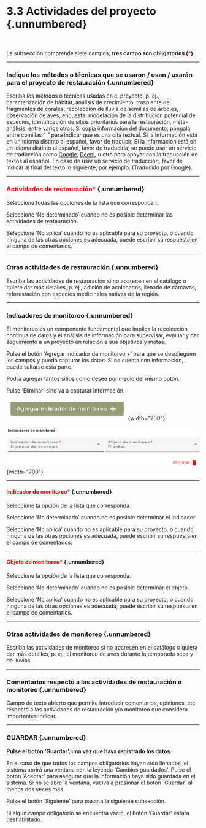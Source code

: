 # 3.3 **Actividades del proyecto** {.unnumbered}

<br>

La subsección comprende siete campos; **tres campo son obligatorios (<span style="color:red">\*</span>)**.

----

### **Indique los métodos o técnicas que se usaron / usan / usarán para el proyecto de restauración** {.unnumbered}
Escriba los métodos o técnicas usadas en el proyecto, p. ej., caracterización de hábitat, análisis de crecimiento, trasplante de fragmentos de corales, recolección de lluvia de semillas de árboles, observación de aves, encuesta, modelación de la distribución potencial de especies, identificación de sitios prioritarios para la restauración, meta-análisis, entre varios otros. Si copia información del documento, póngala entre comillas " " para indicar que es una cita textual. Si la información está en un idioma distinto al español, favor de traducir.
Si la información está en un idioma distinto al español, favor de traducirla; se puede usar un servicio de traducción como [Google](https://translate.google.com.mx/?hl=es), [DeepL](https://www.deepl.com/es/translator) u otro para apoyar con la traducción de textos al español.  En caso de usar un servicio de traducción, favor de indicar al final del texto lo siguiente, por ejemplo: (Traducido por Google).

----

### <span style="color:red">Actividades de restauración\*</span> {.unnumbered}
Seleccione todas las opciones de la lista que correspondan. 

Seleccione ‘No determinado’ cuando no es posible determinar las actividades de restauración.

Seleccione ‘No aplica’  cuando no es aplicable para su proyecto, o cuando ninguna de las otras opciones es adecuada, puede escribir su respuesta en el campo de comentarios.

----

### **Otras actividades de restauración** {.unnumbered}
Escriba las actividades de restauración si no aparecen en el catálogo o quiere dar más detalles, p. ej., adición de acolchados, llenado de cárcavas, reforestación con especies medicinales nativas de la región.

----

### **Indicadores de monitoreo** {.unnumbered}
El monitoreo es un componente fundamental que implica la recolección continua de datos y el análisis de información para supervisar, evaluar y dar seguimiento a un proyecto en relación a sus objetivos y metas.

Pulse el botón ‘Agregar indicador de monitoreo +’ para que se desplieguen los campos y pueda capturar los datos. Si no cuenta con información, puede saltarse esta parte. 

Podrá agregar tantos sitios como desee por medio del mismo botón. 

Pulse ‘Eliminar’ sino va a capturar información.

![](images/Imagen17.png){width="200"}

![](images/Imagen18.png){width="700"}

----

#### <span style="color:red">Indicador de monitoreo\*</span> {.unnumbered}
Seleccione la opción de la lista que corresponda.

Seleccione ‘No determinado’ cuando no es posible determinar el indicador.

Seleccione ‘No aplica’  cuando no es aplicable para su proyecto, o cuando ninguna de las otras opciones es adecuada, puede escribir su respuesta en el campo de comentarios.

----
 
#### <span style="color:red">Objeto de monitoreo\*</span> {.unnumbered}
Seleccione la opción de la lista que corresponda.

Seleccione ‘No determinado’ cuando no es posible determinar el objeto.

Seleccione ‘No aplica’  cuando no es aplicable para su proyecto, o cuando ninguna de las otras opciones es adecuada, puede escribir su respuesta en el campo de comentarios.

----

### **Otras actividades de monitoreo** {.unnumbered}
Escriba las actividades de monitoreo si no aparecen en el catálogo o quiera dar más detalles, p. ej., el monitoreo de aves durante la temporada seca y de lluvias.

----

### **Comentarios respecto a las actividades de restauración o monitoreo** {.unnumbered}
Campo de texto abierto que permite introducir comentarios, opiniones, etc. respecto a las actividades de restauración y/o monitoreo que considera importantes indicar.

----

### **GUARDAR** {.unnumbered}

**Pulse el botón ‘Guardar’, una vez que haya registrado los datos**.

En el caso de que todos los campos obligatorios hayan sido llenados, el sistema abrirá una ventana con la leyenda 'Cambios guardados'. Pulse el botón ‘Aceptar’ para asegurar que la información haya sido guardada en el sistema. Si no se abre la ventana, vuelva a presionar el botón ´Guardar´ al menos dos veces más.

Pulse el botón ‘Siguiente’ para pasar a la siguiente subsección. 

Si algún campo obligatorio se encuentra vacío, el botón ‘Guardar’ estará deshabilitado.

